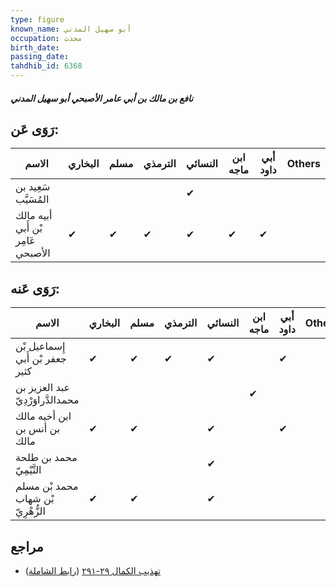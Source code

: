 ```yaml
---
type: figure
known_name: أبو سهيل المدني
occupation: محدث
birth_date:
passing_date:
tahdhib_id: 6368
---
```

##### نافع بن مالك بن أبي عامر الأصبحي أبو سهيل المدني

## رَوَى عَن:
| الاسم                             | البخاري | مسلم | الترمذي | النسائي | ابن ماجه | أبي داود | Others |
| --------------------------------- | ------- | ---- | ------- | ------- | -------- | -------- | ------ |
| سَعِيد بن المُسَيَّب              |         |      |         | ✔       |          |          |        |
| أبيه مالك بْن أَبي عَامِر الأصبحي | ✔       | ✔    | ✔       | ✔       | ✔        | ✔        |        |
## رَوَى عَنه:
| الاسم                              | البخاري | مسلم | الترمذي | النسائي | ابن ماجه | أبي داود | Others |
| ---------------------------------- | ------- | ---- | ------- | ------- | -------- | -------- | ------ |
| إِسماعيل بْن جعفر بْن أَبي كثير    | ✔       | ✔    | ✔       | ✔       |          | ✔        |        |
| عبد العزيز بن محمدالدَّراوَرْدِيّ  |         |      |         |         | ✔        |          |        |
| ابن أخيه مالك بن أنس بن مالك       | ✔       | ✔    |         | ✔       |          | ✔        |        |
| محمد بن طلحة التَّيْمِيّ           |         |      |         | ✔       |          |          |        |
| محمد بْن مسلم بْن شهاب الزُّهْرِيّ | ✔       | ✔    |         | ✔       |          |          |        |
## مراجع
- [تهذيب الكمال ٢٩-٢٩١](obsidian://open?vault=Tahdhib-al-Kamal&file=Figures/٦٣٦٨-نافع%20بن%20مالك%20بن%20أبي%20عامر%20الأصبحي%20أبو%20سهيل%20المدني) ([رابط الشاملة](https://shamela.ws/book/3722/15862))